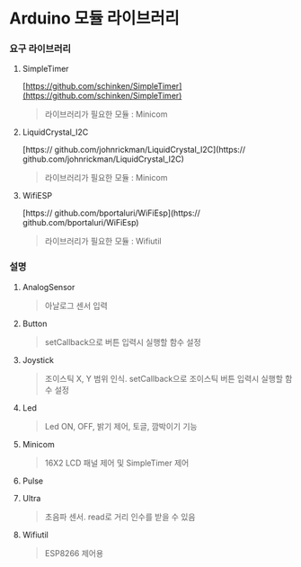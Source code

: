 # Arduino 모듈 라이브러리

### 요구 라이브러리

1. SimpleTimer

   [https://github.com/schinken/SimpleTimer](https://github.com/schinken/SimpleTimer)

   > 라이브러리가 필요한 모듈 : Minicom 

2. LiquidCrystal_I2C

   [https:// github.com/johnrickman/LiquidCrystal_I2C](https:// github.com/johnrickman/LiquidCrystal_I2C)

   > 라이브러리가 필요한 모듈 : Minicom 

3. WifiESP

   [https:// github.com/bportaluri/WiFiEsp](https:// github.com/bportaluri/WiFiEsp)

   > 라이브러리가 필요한 모듈 : Wifiutil

### 설명

1. AnalogSensor

   > 아날로그 센서 입력

2. Button

   > setCallback으로 버튼 입력시 실행할 함수 설정

3. Joystick

   > 조이스틱 X, Y 범위 인식. setCallback으로 조이스틱 버튼 입력시 실행할 함수 설정

4. Led

   > Led ON, OFF, 밝기 제어, 토글, 깜박이기 기능

5. Minicom

   > 16X2 LCD 패널 제어 및 SimpleTimer 제어 

6. Pulse

7. Ultra

   > 초음파 센서. read로 거리 인수를 받을 수 있음 

8. Wifiutil

   > ESP8266 제어용 
